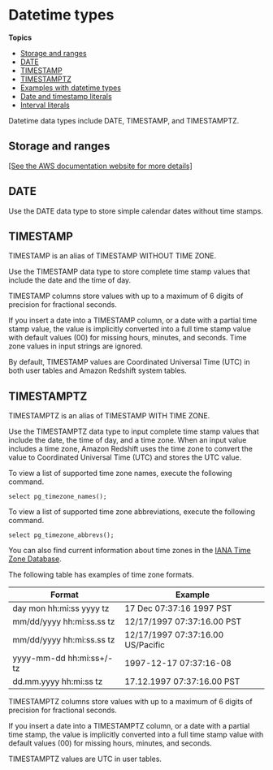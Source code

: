 # Datetime types<a name="r_Datetime_types"></a>

**Topics**
+ [Storage and ranges](#r_Datetime_types-storage-and-ranges)
+ [DATE](#r_Datetime_types-date)
+ [TIMESTAMP](#r_Datetime_types-timestamp)
+ [TIMESTAMPTZ](#r_Datetime_types-timestamptz)
+ [Examples with datetime types](r_Examples_with_datetime_types.md)
+ [Date and timestamp literals](r_Date_and_time_literals.md)
+ [Interval literals](r_interval_literals.md)

Datetime data types include DATE, TIMESTAMP, and TIMESTAMPTZ\.

## Storage and ranges<a name="r_Datetime_types-storage-and-ranges"></a>

[\[See the AWS documentation website for more details\]](http://docs.aws.amazon.com/redshift/latest/dg/r_Datetime_types.html)

## DATE<a name="r_Datetime_types-date"></a>

Use the DATE data type to store simple calendar dates without time stamps\.

## TIMESTAMP<a name="r_Datetime_types-timestamp"></a>

TIMESTAMP is an alias of TIMESTAMP WITHOUT TIME ZONE\.

Use the TIMESTAMP data type to store complete time stamp values that include the date and the time of day\. 

TIMESTAMP columns store values with up to a maximum of 6 digits of precision for fractional seconds\.

If you insert a date into a TIMESTAMP column, or a date with a partial time stamp value, the value is implicitly converted into a full time stamp value with default values \(00\) for missing hours, minutes, and seconds\. Time zone values in input strings are ignored\.

By default, TIMESTAMP values are Coordinated Universal Time \(UTC\) in both user tables and Amazon Redshift system tables\. 

## TIMESTAMPTZ<a name="r_Datetime_types-timestamptz"></a>

TIMESTAMPTZ is an alias of TIMESTAMP WITH TIME ZONE\.

Use the TIMESTAMPTZ data type to input complete time stamp values that include the date, the time of day, and a time zone\. When an input value includes a time zone, Amazon Redshift uses the time zone to convert the value to Coordinated Universal Time \(UTC\) and stores the UTC value\.

To view a list of supported time zone names, execute the following command\. 

```
select pg_timezone_names();
```

 To view a list of supported time zone abbreviations, execute the following command\. 

```
select pg_timezone_abbrevs();
```

You can also find current information about time zones in the [IANA Time Zone Database](https://www.iana.org/time-zones)\.

The following table has examples of time zone formats\. 


| Format | Example | 
| --- | --- | 
|  day mon hh:mi:ss yyyy tz  |  17 Dec 07:37:16 1997 PST   | 
|  mm/dd/yyyy hh:mi:ss\.ss tz  |  12/17/1997 07:37:16\.00 PST  | 
|  mm/dd/yyyy hh:mi:ss\.ss tz  |  12/17/1997 07:37:16\.00 US/Pacific  | 
|  yyyy\-mm\-dd hh:mi:ss\+/\-tz  |  1997\-12\-17 07:37:16\-08   | 
| dd\.mm\.yyyy hh:mi:ss tz |  17\.12\.1997 07:37:16\.00 PST  | 

TIMESTAMPTZ columns store values with up to a maximum of 6 digits of precision for fractional seconds\.

If you insert a date into a TIMESTAMPTZ column, or a date with a partial time stamp, the value is implicitly converted into a full time stamp value with default values \(00\) for missing hours, minutes, and seconds\.

TIMESTAMPTZ values are UTC in user tables\.